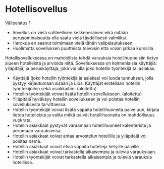 # Hotellisovellus

Välipalatus 1:
- Sovellus on vielä suhteellisen keskeneräinen eikä mitään perusominaisuutta olla saatu vielä täydellisesti valmiiksi.
- Herokua en saanut toimimaan vielä tähän valipalautukseen
- Huolimatta sovelluksen puutteista toivoisin että voisin jatkaa kurssilla.

Hotellisovelluksessa on mahdollista tehdä varauksia hotellihuoneisiin tietyn alueen hotelleista ja arvioida niitä. Sovelluksessa on kolmenlaisia käyttäjiä: ylläpitäjä, ja peruskäyttäjä, joka voi olla joko hotellin työntekijä tai asiakas.

- Käyttäjä (joko hotellin työntekijä ja asiakas) voi luoda tunnuksen, jolla pystyy kirjautumaan sisään ja ulos. Käyttäjät erotellaan hotellin työntekijöihin sekä asiakkaihin. (aloitettu)
- Hotellin työntekijät voivat lisätä hotellin sovellukseen. (aloitettu)
- Ylläpitäjä hyväksyy hotellin sovellukseen ja voi poistaa hotellin sovelluksesta tarvittaessa.
- Hotellin työntekijät voivat lisätä vapaita hotellihuoneita palveluun, kirjata tietoa hotelleista ja valita mitkä päivät hotellihuoneita on mahdollisuus vuokrata.
- Hotellin asiakkaat pystyvät varaamaan hotellihuoneet kalenterista ja perumaan varauksensa.
- Hotellin asiakkaat voivat antaa arvostelun hotellille ja ylläpitäjä voi poistaa nämä.
- Hotellin asiakkaat voivat etsiä vapaita hotelleja tietyille päiville. 
- Hotellin asiakkaat voivat tarkastella aikaisempia ja tulevia varauksiaan.
- Hotellin työntekijät voivat tarkastella aikaisempia ja tulevia varauksia hotellissa.

